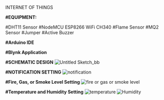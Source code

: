 INTERNET OF THINGS

**#EQUIPMENT:**

#DHT11 Sensor
#NodeMCU ESP8266 WiFi CH340
#Flame Sensor
#MQ2 Sensor
#Jumper
#Active Buzzer

**#Arduino IDE**

**#Blynk Application**


**#SCHEMATIC DESIGN**
![Untitled Sketch_bb](https://user-images.githubusercontent.com/63385031/113310771-c94f5700-9332-11eb-8469-3c0ba6f6896d.png)

**#NOTIFICATION SETTING**
![notification](https://user-images.githubusercontent.com/63385031/113311314-5f837d00-9333-11eb-9ea0-444e7e96a006.jpeg)

**#Fire, Gas, or Smoke Level Setting**
![fire or gas or smoke level](https://user-images.githubusercontent.com/63385031/113311640-ba1cd900-9333-11eb-8a13-94a41a98eb6d.jpeg)

**#Temperature and Humidity Setting**
![temperature](https://user-images.githubusercontent.com/63385031/113312077-213a8d80-9334-11eb-8e7e-0625903679b6.jpeg)
![Humidity](https://user-images.githubusercontent.com/63385031/113312125-27c90500-9334-11eb-90a9-47e24d8308d9.jpeg)
